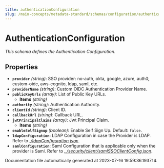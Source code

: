 ```yaml
---
title: authenticationConfiguration
slug: /main-concepts/metadata-standard/schemas/configuration/authenticationconfiguration
---
```


# AuthenticationConfiguration

*This schema defines the Authentication Configuration.*

## Properties

- **`provider`** *(string)*: SSO provider: no-auth, okta, google, azure, auth0, custom-oidc, aws-cognito, ldap, saml, etc.
- **`providerName`** *(string)*: Custom OIDC Authentication Provider Name.
- **`publicKeyUrls`** *(array)*: List of Public Key URLs.
  - **Items** *(string)*
- **`authority`** *(string)*: Authentication Authority.
- **`clientId`** *(string)*: Client ID.
- **`callbackUrl`** *(string)*: Callback URL.
- **`jwtPrincipalClaims`** *(array)*: Jwt Principal Claim.
  - **Items** *(string)*
- **`enableSelfSignup`** *(boolean)*: Enable Self Sign Up. Default: `false`.
- **`ldapConfiguration`**: LDAP Configuration in case the Provider is LDAP. Refer to *[./ldapConfiguration.json](#ldapConfiguration.json)*.
- **`samlConfiguration`**: Saml Configuration that is applicable only when the provider is Saml. Refer to *[../security/client/samlSSOClientConfig.json](#/security/client/samlSSOClientConfig.json)*.


Documentation file automatically generated at 2023-07-16 19:59:36.193714.
